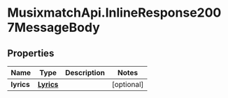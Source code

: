 # MusixmatchApi.InlineResponse2007MessageBody

## Properties
Name | Type | Description | Notes
------------ | ------------- | ------------- | -------------
**lyrics** | [**Lyrics**](Lyrics.md) |  | [optional] 



